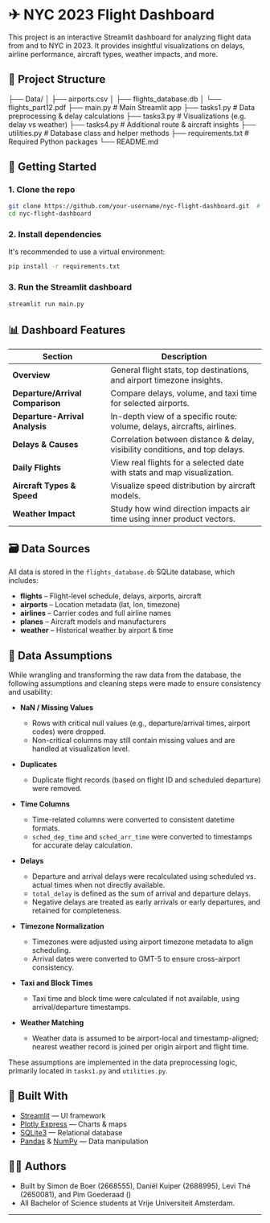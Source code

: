 # ✈ NYC 2023 Flight Dashboard

This project is an interactive Streamlit dashboard for analyzing flight data from and to NYC in 2023. It provides insightful visualizations on delays, airline performance, aircraft types, weather impacts, and more.


## 📁 Project Structure

├── Data/
│   ├── airports.csv
│   ├── flights_database.db
│   └── flights_part12.pdf
├── main.py                  # Main Streamlit app
├── tasks1.py                # Data preprocessing & delay calculations
├── tasks3.py                # Visualizations (e.g. delay vs weather)
├── tasks4.py                # Additional route & aircraft insights
├── utilities.py             # Database class and helper methods
├── requirements.txt         # Required Python packages
└── README.md


## 🚀 Getting Started
### 1. Clone the repo

```bash
git clone https://github.com/your-username/nyc-flight-dashboard.git  # TO DO add correct link
cd nyc-flight-dashboard
```


### 2. Install dependencies

It's recommended to use a virtual environment:

```bash
pip install -r requirements.txt
```


### 3. Run the Streamlit dashboard

```bash
streamlit run main.py
```


## 📊 Dashboard Features

| Section                         | Description                                                                 |
|---------------------------------|-----------------------------------------------------------------------------|
| **Overview**                    | General flight stats, top destinations, and airport timezone insights.      |
| **Departure/Arrival Comparison**| Compare delays, volume, and taxi time for selected airports.                |
| **Departure-Arrival Analysis**  | In-depth view of a specific route: volume, delays, aircrafts, airlines.     |
| **Delays & Causes**             | Correlation between distance & delay, visibility conditions, and top delays.|
| **Daily Flights**               | View real flights for a selected date with stats and map visualization.     |
| **Aircraft Types & Speed**      | Visualize speed distribution by aircraft models.                            |
| **Weather Impact**              | Study how wind direction impacts air time using inner product vectors.      |


## 🗃️ Data Sources

All data is stored in the `flights_database.db` SQLite database, which includes:

- **flights** – Flight-level schedule, delays, airports, aircraft
- **airports** – Location metadata (lat, lon, timezone)
- **airlines** – Carrier codes and full airline names
- **planes** – Aircraft models and manufacturers
- **weather** – Historical weather by airport & time


## 📐 Data Assumptions

While wrangling and transforming the raw data from the database, the following assumptions and cleaning steps were made to ensure consistency and usability:

- **NaN / Missing Values**
  - Rows with critical null values (e.g., departure/arrival times, airport codes) were dropped.
  - Non-critical columns may still contain missing values and are handled at visualization level.

- **Duplicates**
  - Duplicate flight records (based on flight ID and scheduled departure) were removed.

- **Time Columns**
  - Time-related columns were converted to consistent datetime formats.
  - `sched_dep_time` and `sched_arr_time` were converted to timestamps for accurate delay calculation.

- **Delays**
  - Departure and arrival delays were recalculated using scheduled vs. actual times when not directly available.
  - `total_delay` is defined as the sum of arrival and departure delays.
  - Negative delays are treated as early arrivals or early departures, and retained for completeness.

- **Timezone Normalization**
  - Timezones were adjusted using airport timezone metadata to align scheduling.
  - Arrival dates were converted to GMT-5 to ensure cross-airport consistency.

- **Taxi and Block Times**
  - Taxi time and block time were calculated if not available, using arrival/departure timestamps.

- **Weather Matching**
  - Weather data is assumed to be airport-local and timestamp-aligned; nearest weather record is joined per origin airport and flight time.

These assumptions are implemented in the data preprocessing logic, primarily located in `tasks1.py` and `utilities.py`.


## 🔧 Built With

- [Streamlit](https://streamlit.io/) — UI framework
- [Plotly Express](https://plotly.com/python/plotly-express/) — Charts & maps
- [SQLite3](https://www.sqlite.org/index.html) — Relational database
- [Pandas](https://pandas.pydata.org/) & [NumPy](https://numpy.org/) — Data manipulation


## 👨‍💻 Authors

- Built by Simon de Boer (2668555), Daniël Kuiper (2688995), Levi Thé (2650081), and Pim Goederaad ()
- All Bachelor of Science students at Vrije Universiteit Amsterdam.

---
